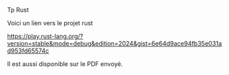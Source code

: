 Tp Rust

Voici un lien vers le projet rust 

https://play.rust-lang.org/?version=stable&mode=debug&edition=2024&gist=6e64d9ace94fb35e031ad953fd65574c

Il est aussi disponible sur le PDF envoyé.
